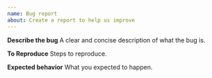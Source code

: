 ```yaml
---
name: Bug report
about: Create a report to help us improve
---
```


**Describe the bug**
A clear and concise description of what the bug is.

**To Reproduce**
Steps to reproduce.

**Expected behavior**
What you expected to happen.
